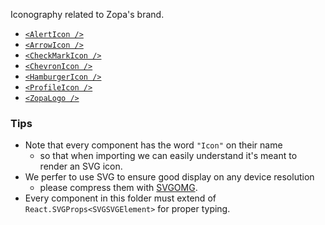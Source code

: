 Iconography related to Zopa's brand.

- [`<AlertIcon />`](#/Components/Icons/Alert)
- [`<ArrowIcon />`](#/Components/Icons/Arrow)
- [`<CheckMarkIcon />`](#/Components/Icons/CheckMark)
- [`<ChevronIcon />`](#/Components/Icons/Chevron)
- [`<HamburgerIcon />`](#/Components/Icons/Hamburger)
- [`<ProfileIcon />`](#/Components/Icons/Profile)
- [`<ZopaLogo />`](#/Components/Icons/ZopaLogo)

### Tips

- Note that every component has the word `"Icon"` on their name
  - so that when importing we can easily understand it's meant to render an SVG icon.
- We perfer to use SVG to ensure good display on any device resolution
  - please compress them with [SVGOMG](https://jakearchibald.github.io/svgomg/).
- Every component in this folder must extend of `React.SVGProps<SVGSVGElement>` for proper typing.
